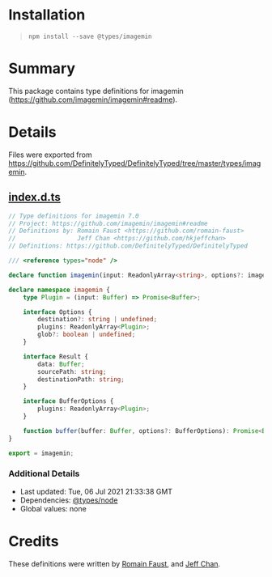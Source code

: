 # Installation
> `npm install --save @types/imagemin`

# Summary
This package contains type definitions for imagemin (https://github.com/imagemin/imagemin#readme).

# Details
Files were exported from https://github.com/DefinitelyTyped/DefinitelyTyped/tree/master/types/imagemin.
## [index.d.ts](https://github.com/DefinitelyTyped/DefinitelyTyped/tree/master/types/imagemin/index.d.ts)
````ts
// Type definitions for imagemin 7.0
// Project: https://github.com/imagemin/imagemin#readme
// Definitions by: Romain Faust <https://github.com/romain-faust>
//                 Jeff Chan <https://github.com/hkjeffchan>
// Definitions: https://github.com/DefinitelyTyped/DefinitelyTyped

/// <reference types="node" />

declare function imagemin(input: ReadonlyArray<string>, options?: imagemin.Options): Promise<imagemin.Result[]>;

declare namespace imagemin {
    type Plugin = (input: Buffer) => Promise<Buffer>;

    interface Options {
        destination?: string | undefined;
        plugins: ReadonlyArray<Plugin>;
        glob?: boolean | undefined;
    }

    interface Result {
        data: Buffer;
        sourcePath: string;
        destinationPath: string;
    }

    interface BufferOptions {
        plugins: ReadonlyArray<Plugin>;
    }

    function buffer(buffer: Buffer, options?: BufferOptions): Promise<Buffer>;
}

export = imagemin;

````

### Additional Details
 * Last updated: Tue, 06 Jul 2021 21:33:38 GMT
 * Dependencies: [@types/node](https://npmjs.com/package/@types/node)
 * Global values: none

# Credits
These definitions were written by [Romain Faust](https://github.com/romain-faust), and [Jeff Chan](https://github.com/hkjeffchan).
